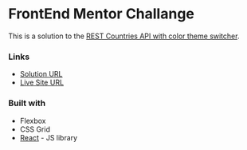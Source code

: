 # FrontEnd Mentor Challange

This is a solution to the [REST Countries API with color theme switcher](https://www.frontendmentor.io/challenges/rest-countries-api-with-color-theme-switcher-5cacc469fec04111f7b848ca).

### Links

- [Solution URL](https://www.frontendmentor.io/challenges/rest-countries-api-with-color-theme-switcher-5cacc469fec04111f7b848ca)
- [Live Site URL](https://rest-valstis-api.netlify.app/)

### Built with

- Flexbox
- CSS Grid
- [React](https://reactjs.org/) - JS library
